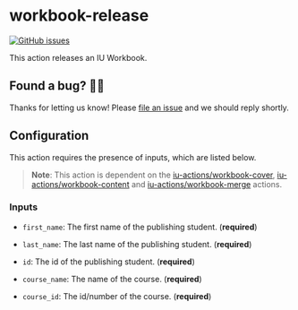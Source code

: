 # workbook-release

[![GitHub issues](https://img.shields.io/github/issues/iu-actions/workbook-release)](https://github.com/iu-actions/workbook-release/issues)

This action releases an IU Workbook.

## Found a bug? 💁‍♀️

Thanks for letting us know! Please [file an issue](../../issues/new?assignees=&labels=&template=bug_report.md&title=) and we should reply shortly.

## Configuration

This action requires the presence of inputs, which are listed below.

> **Note**: This action is dependent on the [iu-actions/workbook-cover](https://github.com/iu-actions/workbook-cover), [iu-actions/workbook-content](https://github.com/iu-actions/workbook-content) and [iu-actions/workbook-merge](https://github.com/iu-actions/workbook-merge) actions.

### Inputs
- `first_name`: The first name of the publishing student. (**required**)
- `last_name`: The last name of the publishing student. (**required**)
- `id`: The id of the publishing student. (**required**)

- `course_name`: The name of the course. (**required**)
- `course_id`: The id/number of the course. (**required**)
